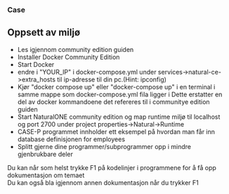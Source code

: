 ### Case  


## Oppsett av miljø

- Les igjennom community edition guiden
- Installer Docker Community Edition 
- Start Docker
- endre i "YOUR_IP" i docker-compose.yml under services->natural-ce->extra_hosts til ip-adresse til din pc.(Hint: ipconfig)
- Kjør "docker compose up" eller "docker-compose up" i en terminal i samme mappe som docker-compose.yml fila ligger i
	Dette erstatter en del av docker kommandoene det refereres til i communitye edition guiden
- Start NaturalONE community edition og map runtime miljø til localhost og port 2700 under project properties->Natural->Runtime
- CASE-P programmet innholder ett eksempel på hvordan man får inn database definisjonen for employees
- Splitt gjerne dine programmer/subprogrammer opp i mindre gjenbrukbare deler


Du kan når som helst trykke F1 på kodelinjer i programmene for å få opp dokumentasjon om temaet  
Du kan også bla igjennom annen dokumentasjon når du trykker F1
